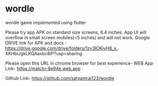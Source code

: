 # wordle
 wordle game implemented using flutter

Please try app APK on standard size screens, 6.4 inches. 
App UI will overflow in small screen mobiles(<5 inches) and will not work.
Google DRIVE link for APK and docs - https://drive.google.com/drive/folders/1zy3IOKjyH8_x_ XKHbiJgkLKQAaxbc8IP?usp=sharing 

Please open this URL in chrome browser for best experience- 
WEB App Link- https://matchr-8e94e.web.app 

Github Link- https://github.com/satyamraj123/wordle
